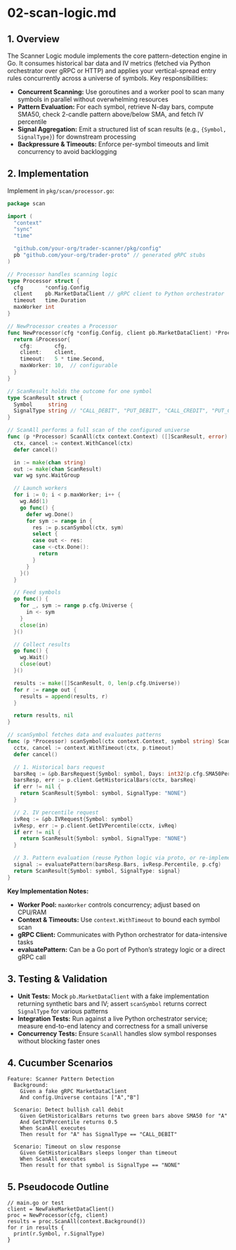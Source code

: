 # 02-scan-logic.md

## 1. Overview

The Scanner Logic module implements the core pattern-detection engine in Go.  It consumes historical bar data and IV metrics (fetched via Python orchestrator over gRPC or HTTP) and applies your vertical-spread entry rules concurrently across a universe of symbols.  Key responsibilities:

* **Concurrent Scanning:** Use goroutines and a worker pool to scan many symbols in parallel without overwhelming resources
* **Pattern Evaluation:** For each symbol, retrieve N-day bars, compute SMA50, check 2-candle pattern above/below SMA, and fetch IV percentile
* **Signal Aggregation:** Emit a structured list of scan results (e.g., `{Symbol, SignalType}`) for downstream processing
* **Backpressure & Timeouts:** Enforce per-symbol timeouts and limit concurrency to avoid backlogging

## 2. Implementation

Implement in `pkg/scan/processor.go`:

```go
package scan

import (
  "context"
  "sync"
  "time"

  "github.com/your-org/trader-scanner/pkg/config"
  pb "github.com/your-org/trader-proto" // generated gRPC stubs
)

// Processor handles scanning logic
type Processor struct {
  cfg       *config.Config
  client    pb.MarketDataClient // gRPC client to Python orchestrator
  timeout   time.Duration
  maxWorker int
}

// NewProcessor creates a Processor
func NewProcessor(cfg *config.Config, client pb.MarketDataClient) *Processor {
  return &Processor{
    cfg:       cfg,
    client:    client,
    timeout:   5 * time.Second,
    maxWorker: 10,  // configurable
  }
}

// ScanResult holds the outcome for one symbol
type ScanResult struct {
  Symbol     string
  SignalType string // "CALL_DEBIT", "PUT_DEBIT", "CALL_CREDIT", "PUT_CREDIT", or "NONE"
}

// ScanAll performs a full scan of the configured universe
func (p *Processor) ScanAll(ctx context.Context) ([]ScanResult, error) {
  ctx, cancel := context.WithCancel(ctx)
  defer cancel()

  in := make(chan string)
  out := make(chan ScanResult)
  var wg sync.WaitGroup

  // Launch workers
  for i := 0; i < p.maxWorker; i++ {
    wg.Add(1)
    go func() {
      defer wg.Done()
      for sym := range in {
        res := p.scanSymbol(ctx, sym)
        select {
        case out <- res:
        case <-ctx.Done():
          return
        }
      }
    }()
  }

  // Feed symbols
  go func() {
    for _, sym := range p.cfg.Universe {
      in <- sym
    }
    close(in)
  }()

  // Collect results
  go func() {
    wg.Wait()
    close(out)
  }()

  results := make([]ScanResult, 0, len(p.cfg.Universe))
  for r := range out {
    results = append(results, r)
  }

  return results, nil
}

// scanSymbol fetches data and evaluates patterns
func (p *Processor) scanSymbol(ctx context.Context, symbol string) ScanResult {
  cctx, cancel := context.WithTimeout(ctx, p.timeout)
  defer cancel()

  // 1. Historical bars request
  barsReq := &pb.BarsRequest{Symbol: symbol, Days: int32(p.cfg.SMA50Period + p.cfg.CandleCount)}
  barsResp, err := p.client.GetHistoricalBars(cctx, barsReq)
  if err != nil {
    return ScanResult{Symbol: symbol, SignalType: "NONE"}
  }

  // 2. IV percentile request
  ivReq := &pb.IVRequest{Symbol: symbol}
  ivResp, err := p.client.GetIVPercentile(cctx, ivReq)
  if err != nil {
    return ScanResult{Symbol: symbol, SignalType: "NONE"}
  }

  // 3. Pattern evaluation (reuse Python logic via proto, or re-implement in Go)
  signal := evaluatePattern(barsResp.Bars, ivResp.Percentile, p.cfg)
  return ScanResult{Symbol: symbol, SignalType: signal}
}
```

**Key Implementation Notes:**

* **Worker Pool:** `maxWorker` controls concurrency; adjust based on CPU/RAM
* **Context & Timeouts:** Use `context.WithTimeout` to bound each symbol scan
* **gRPC Client:** Communicates with Python orchestrator for data-intensive tasks
* **evaluatePattern:** Can be a Go port of Python’s strategy logic or a direct gRPC call

## 3. Testing & Validation

* **Unit Tests:** Mock `pb.MarketDataClient` with a fake implementation returning synthetic bars and IV; assert `scanSymbol` returns correct `SignalType` for various patterns
* **Integration Tests:** Run against a live Python orchestrator service; measure end-to-end latency and correctness for a small universe
* **Concurrency Tests:** Ensure `ScanAll` handles slow symbol responses without blocking faster ones

## 4. Cucumber Scenarios

```gherkin
Feature: Scanner Pattern Detection
  Background:
    Given a fake gRPC MarketDataClient
    And config.Universe contains ["A","B"]

  Scenario: Detect bullish call debit
    Given GetHistoricalBars returns two green bars above SMA50 for "A"
    And GetIVPercentile returns 0.5
    When ScanAll executes
    Then result for "A" has SignalType == "CALL_DEBIT"

  Scenario: Timeout on slow response
    Given GetHistoricalBars sleeps longer than timeout
    When ScanAll executes
    Then result for that symbol is SignalType == "NONE"
```

## 5. Pseudocode Outline

```text
// main.go or test
client = NewFakeMarketDataClient()
proc = NewProcessor(cfg, client)
results = proc.ScanAll(context.Background())
for r in results {
  print(r.Symbol, r.SignalType)
}
```
